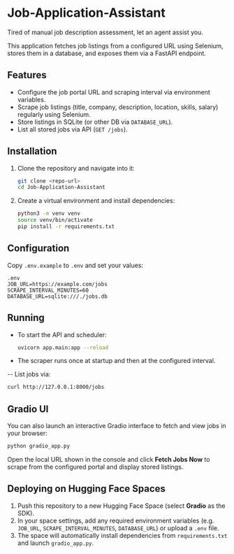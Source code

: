 # Job-Application-Assistant
Tired of manual job description assessment, let an agent assist you.

This application fetches job listings from a configured URL using Selenium, stores them in a database, and exposes them via a FastAPI endpoint.

## Features
- Configure the job portal URL and scraping interval via environment variables.
- Scrape job listings (title, company, description, location, skills, salary) regularly using Selenium.
- Store listings in SQLite (or other DB via `DATABASE_URL`).
- List all stored jobs via API (`GET /jobs`).

## Installation

1. Clone the repository and navigate into it:
   ```bash
   git clone <repo-url>
   cd Job-Application-Assistant
   ```
2. Create a virtual environment and install dependencies:
   ```bash
   python3 -m venv venv
   source venv/bin/activate
   pip install -r requirements.txt
   ```

## Configuration

Copy `.env.example` to `.env` and set your values:
```dotenv
.env
JOB_URL=https://example.com/jobs
SCRAPE_INTERVAL_MINUTES=60
DATABASE_URL=sqlite:///./jobs.db
```

## Running

- To start the API and scheduler:
  ```bash
  uvicorn app.main:app --reload
  ```

- The scraper runs once at startup and then at the configured interval.

-- List jobs via:
  ```bash
  curl http://127.0.0.1:8000/jobs
  ```

## Gradio UI

You can also launch an interactive Gradio interface to fetch and view jobs in your browser:

```bash
python gradio_app.py
```

Open the local URL shown in the console and click **Fetch Jobs Now** to scrape from the configured portal and display stored listings.

## Deploying on Hugging Face Spaces

1. Push this repository to a new Hugging Face Space (select **Gradio** as the SDK).
2. In your space settings, add any required environment variables (e.g. `JOB_URL`, `SCRAPE_INTERVAL_MINUTES`, `DATABASE_URL`) or upload a `.env` file.
3. The space will automatically install dependencies from `requirements.txt` and launch `gradio_app.py`.
